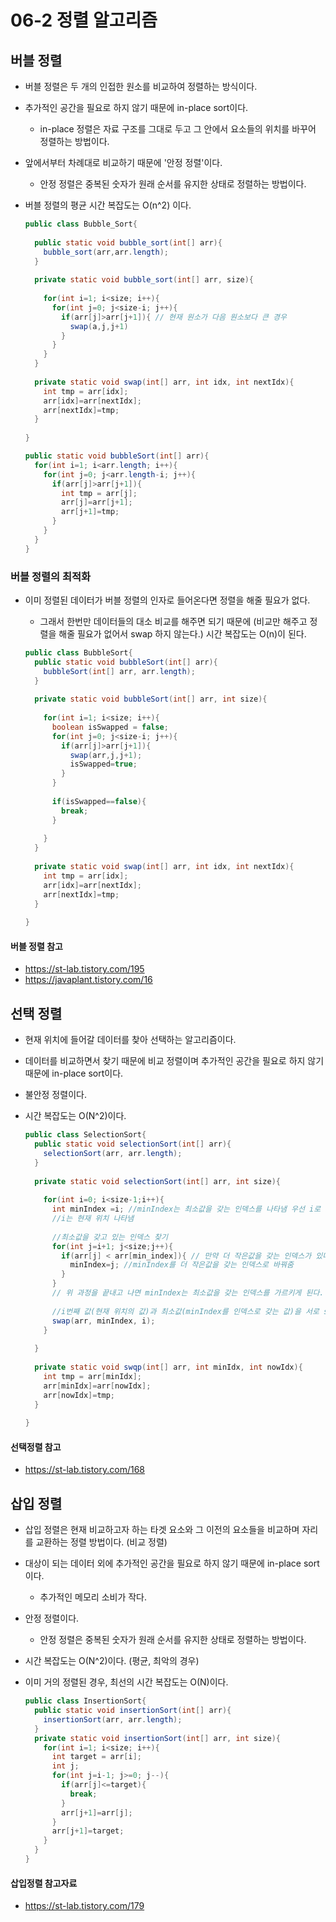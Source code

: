 #  06-2 정렬 알고리즘



## 버블 정렬

+ 버블 정렬은 두 개의 인접한 원소를 비교하여 정렬하는 방식이다.

+ 추가적인 공간을 필요로 하지 않기 때문에 in-place sort이다.

  + in-place 정렬은 자료 구조를 그대로 두고 그 안에서 요소들의 위치를 바꾸어 정렬하는 방법이다.

+ 앞에서부터 차례대로 비교하기 때문에 '안정 정렬'이다.

  + 안정 정렬은 중복된 숫자가 원래 순서를 유지한 상태로 정렬하는 방법이다.

+ 버블 정렬의 평균 시간 복잡도는 O(n^2) 이다.

  ~~~java
  public class Bubble_Sort{
    
    public static void bubble_sort(int[] arr){
      bubble_sort(arr,arr.length);
    }
    
    private static void bubble_sort(int[] arr, size){
      
      for(int i=1; i<size; i++){
        for(int j=0; j<size-i; j++){
          if(arr[j]>arr[j+1]){ // 현재 원소가 다음 원소보다 큰 경우
            swap(a,j,j+1)
          }
        }
      }
    }
    
    private static void swap(int[] arr, int idx, int nextIdx){
      int tmp = arr[idx];
      arr[idx]=arr[nextIdx];
      arr[nextIdx]=tmp;
    }
    
  }
  ~~~

  ~~~java
  public static void bubbleSort(int[] arr){
    for(int i=1; i<arr.length; i++){
      for(int j=0; j<arr.length-i; j++){
        if(arr[j]>arr[j+1]){
          int tmp = arr[j];
          arr[j]=arr[j+1];
          arr[j+1]=tmp;
        }
      }
    }
  }
  ~~~



### 버블 정렬의 최적화

+ 이미 정렬된 데이터가 버블 정렬의 인자로 들어온다면 정렬을 해줄 필요가 없다.

  + 그래서 한번만 데이터들의 대소 비교를 해주면 되기 때문에 (비교만 해주고 정렬을 해줄 필요가 없어서 swap 하지 않는다.) 시간 복잡도는 O(n)이 된다.

  ~~~java
  public class BubbleSort{
  	public static void bubbleSort(int[] arr){
      bubbleSort(int[] arr, arr.length);
    }
    
    private static void bubbleSort(int[] arr, int size){
      
      for(int i=1; i<size; i++){
        boolean isSwapped = false;
        for(int j=0; j<size-i; j++){
          if(arr[j]>arr[j+1]){
            swap(arr,j,j+1);
            isSwapped=true;
          }
        }
        
        if(isSwapped==false){
          break;
        }
        
      }
    }
    
    private static void swap(int[] arr, int idx, int nextIdx){
      int tmp = arr[idx];
      arr[idx]=arr[nextIdx];
      arr[nextIdx]=tmp;
    }
    
  }
  ~~~

  

#### 버블 정렬 참고

+ https://st-lab.tistory.com/195
+ https://javaplant.tistory.com/16



## 선택 정렬

+ 현재 위치에 들어갈 데이터를 찾아 선택하는 알고리즘이다.

+ 데이터를 비교하면서 찾기 때문에 비교 정렬이며 추가적인 공간을 필요로 하지 않기 때문에 in-place sort이다.

+ 불안정 정렬이다.

+ 시간 복잡도는 O(N^2)이다.

  ~~~java
  public class SelectionSort{
    public static void selectionSort(int[] arr){
      selectionSort(arr, arr.length);
    }
    
    private static void selectionSort(int[] arr, int size){
      
      for(int i=0; i<size-1;i++){
        int minIndex =i; //minIndex는 최소값을 갖는 인덱스를 나타냄 우선 i로 초기화
        //i는 현재 위치 나타냄
        
        //최소값을 갖고 있는 인덱스 찾기 
        for(int j=i+1; j<size;j++){
          if(arr[j] < arr[min_index]){ // 만약 더 작은값을 갖는 인덱스가 있다면 
            minIndex=j; //minIndex를 더 작은값을 갖는 인덱스로 바꿔줌
          }
        }
        // 위 과정을 끝내고 나면 minIndex는 최소값을 갖는 인덱스를 가르키게 된다.
        
        //i번째 값(현재 위치의 값)과 최소값(minIndex를 인덱스로 갖는 값)을 서로 swap
        swap(arr, minIndex, i);
      }
      
    }
    
    private static void swqp(int[] arr, int minIdx, int nowIdx){
      int tmp = arr[minIdx];
      arr[minIdx]=arr[nowIdx];
      arr[nowIdx]=tmp;
    }
    
  }
  ~~~

  

#### 선택정렬 참고

+ https://st-lab.tistory.com/168



## 삽입 정렬

+ 삽입 정렬은 현재 비교하고자 하는 타겟 요소와 그 이전의 요소들을 비교하며 자리를 교환하는 정렬 방법이다. (비교 정렬)
+ 대상이 되는 데이터 외에 추가적인 공간을 필요로 하지 않기 때문에 in-place sort 이다. 
  + 추가적인 메모리 소비가 작다.
+ 안정 정렬이다.
  + 안정 정렬은 중복된 숫자가 원래 순서를 유지한 상태로 정렬하는 방법이다.

+ 시간 복잡도는 O(N^2)이다. (평균, 최악의 경우)

+ 이미 거의 정렬된 경우, 최선의 시간 복잡도는 O(N)이다.

  ~~~java
  public class InsertionSort{
    public static void insertionSort(int[] arr){
      insertionSort(arr, arr.length);
    }
    private static void insertionSort(int[] arr, int size){
      for(int i=1; i<size; i++){
        int target = arr[i];
        int j;
        for(int j=i-1; j>=0; j--){
          if(arr[j]<=target){
            break;
          }
          arr[j+1]=arr[j];
        }
        arr[j+1]=target;
      }
    }
  }
  ~~~



#### 삽입정렬 참고자료

+ https://st-lab.tistory.com/179

